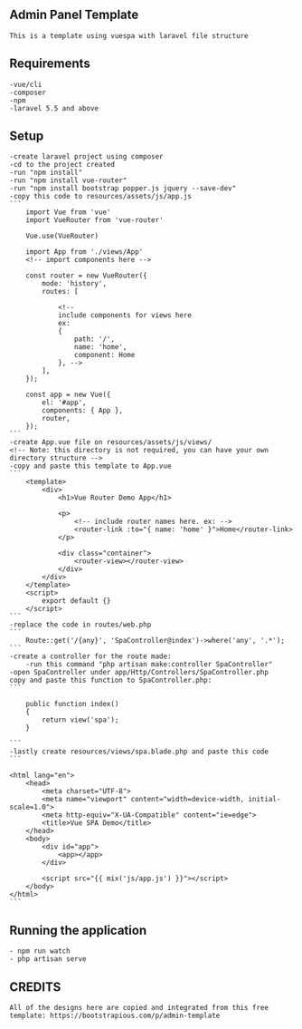 ## Admin Panel Template
    This is a template using vuespa with laravel file structure

## Requirements
    -vue/cli
    -composer
    -npm
    -laravel 5.5 and above

## Setup
    -create laravel project using composer
    -cd to the project created
    -run "npm install"
    -run "npm install vue-router"
    -run "npm install bootstrap popper.js jquery --save-dev"
    -copy this code to resources/assets/js/app.js
    ```
        import Vue from 'vue'
        import VueRouter from 'vue-router'

        Vue.use(VueRouter)

        import App from './views/App'
        <!-- import components here -->

        const router = new VueRouter({
            mode: 'history',
            routes: [
                
                <!-- 
                include components for views here
                ex:
                {
                    path: '/',
                    name: 'home',
                    component: Home
                }, -->
            ],
        });

        const app = new Vue({
            el: '#app',
            components: { App },
            router,
        });
    ```
    -create App.vue file on resources/assets/js/views/
    <!-- Note: this directory is not required, you can have your own directory structure -->
    -copy and paste this template to App.vue
    ```
        <template>
            <div>
                <h1>Vue Router Demo App</h1>

                <p>
                    <!-- include router names here. ex: -->
                    <router-link :to="{ name: 'home' }">Home</router-link>
                </p>

                <div class="container">
                    <router-view></router-view>
                </div>
            </div>
        </template>
        <script>
            export default {}
        </script>
    ```
    -replace the code in routes/web.php
    ```
        Route::get('/{any}', 'SpaController@index')->where('any', '.*');
    ```
    -create a controller for the route made:
        -run this command "php artisan make:controller SpaController"
    -open SpaController under app/Http/Controllers/SpaController.php
    copy and paste this function to SpaController.php: 
    ```
 
        public function index()
        {
            return view('spa');
        }

    ```
    -lastly create resources/views/spa.blade.php and paste this code
    ```
    
    <html lang="en">
        <head>
            <meta charset="UTF-8">
            <meta name="viewport" content="width=device-width, initial-scale=1.0">
            <meta http-equiv="X-UA-Compatible" content="ie=edge">
            <title>Vue SPA Demo</title>
        </head>
        <body>
            <div id="app">
                <app></app>
            </div>

            <script src="{{ mix('js/app.js') }}"></script>
        </body>
    </html>
    ```

## Running the application 
    - npm run watch
    - php artisan serve

## CREDITS
    All of the designs here are copied and integrated from this free template: https://bootstrapious.com/p/admin-template